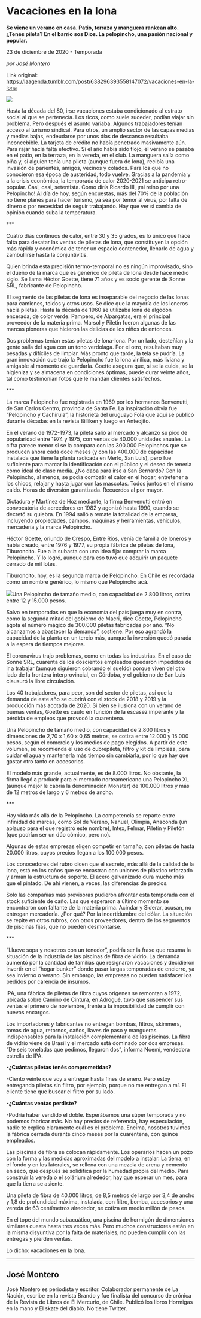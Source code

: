 # Vacaciones en la lona

**Se viene un verano en casa. Patio, terraza y manguera rankean alto. ¿Tenés pileta? En el barrio sos Dios. La pelopincho, una pasión nacional y popular.**

23 de diciembre de 2020 - Temporada

_por José Montero_

Link original: https://laagenda.tumblr.com/post/638296393558147072/vacaciones-en-la-lona

![](https://64.media.tumblr.com/7832043bc3eefc188c671f3c926e140c/4f913eb32b0de1d6-2f/s500x750/d9fb033bdb418bdfe762a823a3393bf5ed7b3724.jpg)

Hasta la década del 80, irse vacaciones estaba condicionado al estrato social al que se pertenecía. Los ricos, como suele suceder, podían viajar sin problema. Pero después el asunto variaba. Algunos trabajadores tenían acceso al turismo sindical. Para otros, un amplio sector de las capas medias y medias bajas, endeudarse por unos días de descanso resultaba inconcebible. La tarjeta de crédito no había penetrado masivamente aún. Para rajar hacía falta efectivo. Si el año había sido flojo, el verano se pasaba en el patio, en la terraza, en la vereda, en el club. La manguera salía como piña y, si alguien tenía una pileta (aunque fuera de lona), recibía una invasión de parientes, amigos, vecinos y colados. Para los que no conocieron esa época de austeridad, todo vuelve. Gracias a la pandemia y a la crisis económica, la temporada de calor 2020-2021 se anticipa retro-popular. Casi, casi, setentista. Como diría Ricardo III, ¡mi reino por una Pelopincho! Al día de hoy, según encuestas, más del 70% de la población no tiene planes para hacer turismo, ya sea por temor al virus, por falta de dinero o por necesidad de seguir trabajando. Hay que ver si cambia de opinión cuando suba la temperatura.

 \*\*\*

 Cuatro días continuos de calor, entre 30 y 35 grados, es lo único que hace falta para desatar las ventas de piletas de lona, que constituyen la opción más rápida y económica de tener un espacio contenedor, llenarlo de agua y zambullirse hasta la conjuntivitis.

 Quien brinda esta precisión termo-temporal no es ningún improvisado, sino el dueño de la marca que es genérico de pileta de lona desde hace medio siglo. Se llama Héctor Goette, tiene 71 años y es socio gerente de Sonne SRL, fabricante de Pelopincho.

 El segmento de las piletas de lona es inseparable del negocio de las lonas para camiones, toldos y otros usos. Se dice que la mayoría de los loneros hacía piletas. Hasta la década de 1960 se utilizaba lona de algodón encerada, de color verde. Pampero, de Alpargatas, era el principal proveedor de la materia prima. Marsol y Piletín fueron algunas de las marcas pioneras que hicieron las delicias de los niños de entonces.

 Dos problemas tenían estas piletas de lona-lona. Por un lado, desteñían y la gente salía del agua con un tono verdolaga. Por el otro, resultaban muy pesadas y difíciles de limpiar. Más pronto que tarde, la tela se pudría. La gran innovación que trajo la Pelopincho fue la lona vinílica, más liviana y amigable al momento de guardarla. Goette asegura que, si se la cuida, se la higieniza y se almacena en condiciones óptimas, puede durar veinte años, tal como testimonian fotos que le mandan clientes satisfechos.

 \*\*\*

 La marca Pelopincho fue registrada en 1969 por los hermanos Benvenutti, de San Carlos Centro, provincia de Santa Fe. La inspiración obvia fue “Pelopincho y Cachirula”, la historieta del uruguayo Fola que aquí se publicó durante décadas en la revista Billiken y luego en Anteojito. 

En el verano de 1972-1973, la pileta salió al mercado y alcanzó su pico de popularidad entre 1974 y 1975, con ventas de 40.000 unidades anuales. La cifra parece menor si se la compara con las 300.000 Pelopinchos que se producen ahora cada doce meses (y con las 400.000 de capacidad instalada que tiene la planta radicada en Merlo, San Luis), pero fue suficiente para marcar la identificación con el público y el deseo de tenerla como ideal de clase media. ¿No daba para irse a San Bernardo? Con la Pelopincho, al menos, se podía combatir el calor en el hogar, entretener a los chicos, relajar y hasta jugar con las mascotas. Todos juntos en el mismo caldo. Horas de diversión garantizada. Recuerdos al por mayor.

 Dictadura y Martínez de Hoz mediante, la firma Benvenutti entró en convocatoria de acreedores en 1982 y agonizó hasta 1990, cuando se decretó su quiebra. En 1994 salió a remate la totalidad de la empresa, incluyendo propiedades, campos, máquinas y herramientas, vehículos, mercadería y la marca Pelopincho. 

Héctor Goette, oriundo de Crespo, Entre Ríos, venía de familia de loneros y había creado, entre 1976 y 1977, su propia fábrica de piletas de lona, Tiburoncito. Fue a la subasta con una idea fija: comprar la marca Pelopincho. Y lo logró, aunque para eso tuvo que adquirir un paquete cerrado de mil lotes. 

Tiburoncito, hoy, es la segunda marca de Pelopincho. En Chile es recordada como un nombre genérico, lo mismo que Pelopincho acá.

![](https://64.media.tumblr.com/7832043bc3eefc188c671f3c926e140c/4f913eb32b0de1d6-2f/s500x750/d9fb033bdb418bdfe762a823a3393bf5ed7b3724.jpg)Una Pelopincho de tamaño medio, con capacidad de 2.800 litros, cotiza entre 12 y 15.000 pesos. 

 Salvo en temporadas en que la economía del país juega muy en contra, como la segunda mitad del gobierno de Macri, dice Goette, Pelopincho agota el número mágico de 300.000 piletas fabricadas por año. “No alcanzamos a abastecer la demanda”, sostiene. Por eso agrandó la capacidad de la planta en un tercio más, aunque la inversión quedó parada a la espera de tiempos mejores.

 El coronavirus trajo problemas, como en todas las industrias. En el caso de Sonne SRL, cuarenta de los doscientos empleados quedaron impedidos de ir a trabajar (aunque siguieron cobrando el sueldo) porque viven del otro lado de la frontera interprovincial, en Córdoba, y el gobierno de San Luis clausuró la libre circulación.

 Los 40 trabajadores, para peor, son del sector de piletas, así que la demanda de este año se cubrirá con el stock de 2018 y 2019 y la producción más acotada de 2020.  Si bien se ilusiona con un verano de buenas ventas, Goette es cauto en función de la escasez imperante y la pérdida de empleos que provocó la cuarentena.

 Una Pelopincho de tamaño medio, con capacidad de 2.800 litros y dimensiones de 2,70 x 1,60 x 0,65 metros, se cotiza entre 12.000 y 15.000 pesos, según el comercio y los medios de pago elegidos. A partir de este volumen, se recomienda el uso de cubrepileta, filtro y kit de limpieza, para cuidar el agua y mantenerla más tiempo sin cambiarla, por lo que hay que gastar otro tanto en accesorios.

 El modelo más grande, actualmente, es de 8.000 litros. No obstante, la firma llegó a producir para el mercado norteamericano una Pelopincho XL (aunque mejor le cabría la denominación Monster) de 100.000 litros y más de 12 metros de largo y 6 metros de ancho.

 \*\*\*

 Hay vida más allá de la Pelopincho. La competencia se reparte entre infinidad de marcas, como Sol de Verano, Nahuel, Olimpia, Anaconda (un aplauso para el que registró este nombre), Intex, Felmar, Piletín y Piletón (que podrían ser un dúo cómico, pero no).

 Algunas de estas empresas eligen competir en tamaño, con piletas de hasta 20.000 litros, cuyos precios llegan a los 100.000 pesos.

 Los conocedores del rubro dicen que el secreto, más allá de la calidad de la lona, está en los caños que se encastran con uniones de plástico reforzado y arman la estructura de soporte. El acero galvanizado dura mucho más que el pintado. De ahí vienen, a veces, las diferencias de precios.

 Solo las compañías más previsoras pudieron afrontar esta temporada con el stock suficiente de caño. Las que esperaron a último momento se encontraron con faltante de la materia prima. Acindar y Siderar, acusan, no entregan mercadería. ¿Por qué? Por la incertidumbre del dólar. La situación se repite en otros rubros, con otros proveedores, dentro de los segmentos de piscinas fijas, que no pueden desmontarse.

 \*\*\*

 “Llueve sopa y nosotros con un tenedor”, podría ser la frase que resuma la situación de la industria de las piscinas de fibra de vidrio. La demanda aumentó por la cantidad de familias que resignaron vacaciones y decidieron invertir en el “hogar bunker” donde pasar largas temporadas de encierro, ya sea invierno o verano. Sin embargo, las empresas no pueden satisfacer los pedidos por carencia de insumos.

 IPA, una fábrica de piletas de fibra cuyos orígenes se remontan a 1972, ubicada sobre Camino de Cintura, en Adrogué, tuvo que suspender sus ventas el primero de noviembre, frente a la imposibilidad de cumplir con nuevos encargos.

 Los importadores y fabricantes no entregan bombas, filtros, skimmers, tomas de agua, retornos, caños, llaves de paso y mangueras indispensables para la instalación complementaria de las piscinas. La fibra de vidrio viene de Brasil y el mercado está dominado por dos empresas. “De seis toneladas que pedimos, llegaron dos”, informa Noemí, vendedora estrella de IPA.

 **-¿Cuántas piletas tenés comprometidas?**

 -Ciento veinte que voy a entregar hasta fines de enero. Pero estoy entregando piletas sin filtro, por ejemplo, porque no me entregan a mí. El cliente tiene que buscar el filtro por su lado.

 **-¿Cuántas ventas perdiste?**

 -Podría haber vendido el doble. Esperábamos una súper temporada y no podemos fabricar más. No hay precios de referencia, hay especulación, nadie te explica claramente cuál es el problema. Encima, nosotros tuvimos la fábrica cerrada durante cinco meses por la cuarentena, con quince empleados.

 Las piscinas de fibra se colocan rápidamente. Los operarios hacen un pozo con la forma y las medidas aproximadas del modelo a instalar. La tierra, en el fondo y en los laterales, se rellena con una mezcla de arena y cemento en seco, que después se solidifica por la humedad propia del medio. Para construir la vereda o el solárium alrededor, hay que esperar un mes, para que la tierra se asiente.

 Una pileta de fibra de 40.000 litros, de 8,5 metros de largo por 3,4 de ancho y 1,8 de profundidad máxima, instalada, con filtro, bomba, accesorios y una vereda de 63 centímetros alrededor, se cotiza en medio millón de pesos.

 En el tope del mundo subacuático, una piscina de hormigón de dimensiones similares cuesta hasta tres veces más. Pero muchos constructores están en la misma disyuntiva por la falta de materiales, no pueden cumplir con las entregas y pierden ventas.

 Lo dicho: vacaciones en la lona.



---

José Montero
------------

 José Montero es periodista y escritor. Colaborador permanente de La Nación, escribe en la revista Brando y fue finalista del concurso de crónica de la Revista de Libros de El Mercurio, de Chile. Publicó los libros Hormigas en la mano y El skate del diablo. No tiene Twitter. 

